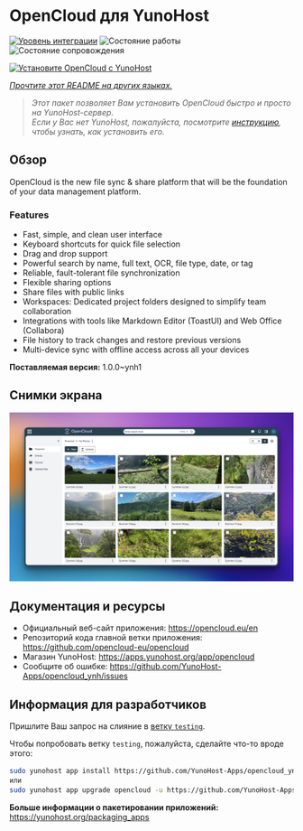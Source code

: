 <!--
Важно: этот README был автоматически сгенерирован <https://github.com/YunoHost/apps/tree/master/tools/readme_generator>
Он НЕ ДОЛЖЕН редактироваться вручную.
-->

# OpenCloud для YunoHost

[![Уровень интеграции](https://apps.yunohost.org/badge/integration/opencloud)](https://ci-apps.yunohost.org/ci/apps/opencloud/)
![Состояние работы](https://apps.yunohost.org/badge/state/opencloud)
![Состояние сопровождения](https://apps.yunohost.org/badge/maintained/opencloud)

[![Установите OpenCloud с YunoHost](https://install-app.yunohost.org/install-with-yunohost.svg)](https://install-app.yunohost.org/?app=opencloud)

*[Прочтите этот README на других языках.](./ALL_README.md)*

> *Этот пакет позволяет Вам установить OpenCloud быстро и просто на YunoHost-сервер.*  
> *Если у Вас нет YunoHost, пожалуйста, посмотрите [инструкцию](https://yunohost.org/install), чтобы узнать, как установить его.*

## Обзор

OpenCloud is the new file sync & share platform that will be the foundation of your data management platform.    

### Features

- Fast, simple, and clean user interface
- Keyboard shortcuts for quick file selection
- Drag and drop support
- Powerful search by name, full text, OCR, file type, date, or tag
- Reliable, fault-tolerant file synchronization
- Flexible sharing options
- Share files with public links
- Workspaces: Dedicated project folders designed to simplify team collaboration
- Integrations with tools like Markdown Editor (ToastUI) and Web Office (Collabora)
- File history to track changes and restore previous versions
- Multi-device sync with offline access across all your devices


**Поставляемая версия:** 1.0.0~ynh1

## Снимки экрана

![Снимок экрана OpenCloud](./doc/screenshots/screenshot.jpg)

## Документация и ресурсы

- Официальный веб-сайт приложения: <https://opencloud.eu/en>
- Репозиторий кода главной ветки приложения: <https://github.com/opencloud-eu/opencloud>
- Магазин YunoHost: <https://apps.yunohost.org/app/opencloud>
- Сообщите об ошибке: <https://github.com/YunoHost-Apps/opencloud_ynh/issues>

## Информация для разработчиков

Пришлите Ваш запрос на слияние в [ветку `testing`](https://github.com/YunoHost-Apps/opencloud_ynh/tree/testing).

Чтобы попробовать ветку `testing`, пожалуйста, сделайте что-то вроде этого:

```bash
sudo yunohost app install https://github.com/YunoHost-Apps/opencloud_ynh/tree/testing --debug
или
sudo yunohost app upgrade opencloud -u https://github.com/YunoHost-Apps/opencloud_ynh/tree/testing --debug
```

**Больше информации о пакетировании приложений:** <https://yunohost.org/packaging_apps>
